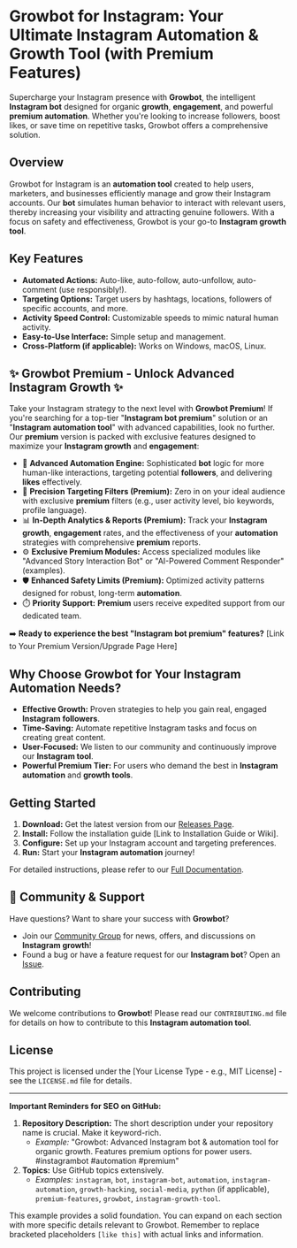 # Growbot for Instagram: Your Ultimate Instagram Automation & Growth Tool (with Premium Features)

Supercharge your Instagram presence with **Growbot**, the intelligent **Instagram bot** designed for organic **growth**, **engagement**, and powerful **premium automation**. Whether you're looking to increase followers, boost likes, or save time on repetitive tasks, Growbot offers a comprehensive solution.

## Overview

Growbot for Instagram is an **automation tool** created to help users, marketers, and businesses efficiently manage and grow their Instagram accounts. Our **bot** simulates human behavior to interact with relevant users, thereby increasing your visibility and attracting genuine followers. With a focus on safety and effectiveness, Growbot is your go-to **Instagram growth tool**.

## Key Features

* **Automated Actions:** Auto-like, auto-follow, auto-unfollow, auto-comment (use responsibly!).
* **Targeting Options:** Target users by hashtags, locations, followers of specific accounts, and more.
* **Activity Speed Control:** Customizable speeds to mimic natural human activity.
* **Easy-to-Use Interface:** Simple setup and management.
* **Cross-Platform (if applicable):** Works on Windows, macOS, Linux.

## ✨ Growbot Premium - Unlock Advanced Instagram Growth ✨

Take your Instagram strategy to the next level with **Growbot Premium**! If you're searching for a top-tier "**Instagram bot premium**" solution or an "**Instagram automation tool**" with advanced capabilities, look no further. Our **premium** version is packed with exclusive features designed to maximize your **Instagram growth** and **engagement**:

* 🚀 **Advanced Automation Engine:** Sophisticated **bot** logic for more human-like interactions, targeting potential **followers**, and delivering **likes** effectively.
* 🎯 **Precision Targeting Filters (Premium):** Zero in on your ideal audience with exclusive **premium** filters (e.g., user activity level, bio keywords, profile language).
* 📊 **In-Depth Analytics & Reports (Premium):** Track your **Instagram growth**, **engagement** rates, and the effectiveness of your **automation** strategies with comprehensive **premium** reports.
* ⚙️ **Exclusive Premium Modules:** Access specialized modules like "Advanced Story Interaction Bot" or "AI-Powered Comment Responder" (examples).
* 🛡️ **Enhanced Safety Limits (Premium):** Optimized activity patterns designed for robust, long-term **automation**.
* ⏱️ **Priority Support:** **Premium** users receive expedited support from our dedicated team.

➡️ **Ready to experience the best "Instagram bot premium" features?** [Link to Your Premium Version/Upgrade Page Here]

## Why Choose Growbot for Your Instagram Automation Needs?

* **Effective Growth:** Proven strategies to help you gain real, engaged **Instagram followers**.
* **Time-Saving:** Automate repetitive Instagram tasks and focus on creating great content.
* **User-Focused:** We listen to our community and continuously improve our **Instagram tool**.
* **Powerful Premium Tier:** For users who demand the best in **Instagram automation** and **growth tools**.

## Getting Started

1.  **Download:** Get the latest version from our [Releases Page](link-to-releases).
2.  **Install:** Follow the installation guide [Link to Installation Guide or Wiki].
3.  **Configure:** Set up your Instagram account and targeting preferences.
4.  **Run:** Start your **Instagram automation** journey!

For detailed instructions, please refer to our [Full Documentation](link-to-docs).

## 💬 Community & Support

Have questions? Want to share your success with **Growbot**?
* Join our [Community Group](link-to-your-group) for news, offers, and discussions on **Instagram growth**!
* Found a bug or have a feature request for our **Instagram bot**? Open an [Issue](link-to-issues).

## Contributing

We welcome contributions to **Growbot**! Please read our `CONTRIBUTING.md` file for details on how to contribute to this **Instagram automation tool**.

## License

This project is licensed under the [Your License Type - e.g., MIT License] - see the `LICENSE.md` file for details.

---

**Important Reminders for SEO on GitHub:**

1.  **Repository Description:** The short description under your repository name is crucial. Make it keyword-rich.
    * *Example:* "Growbot: Advanced Instagram bot & automation tool for organic growth. Features premium options for power users. #instagrambot #automation #premium"
2.  **Topics:** Use GitHub topics extensively.
    * *Examples:* `instagram`, `bot`, `instagram-bot`, `automation`, `instagram-automation`, `growth-hacking`, `social-media`, `python` (if applicable), `premium-features`, `growbot`, `instagram-growth-tool`.

This example provides a solid foundation. You can expand on each section with more specific details relevant to Growbot. Remember to replace bracketed placeholders `[like this]` with actual links and information.
